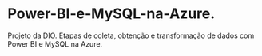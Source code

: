 # Power-BI-e-MySQL-na-Azure.
Projeto da DIO. Etapas de coleta, obtenção e transformação de dados com Power BI e MySQL na Azure.
